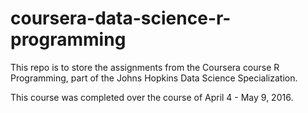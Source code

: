 # coursera-data-science-r-programming
This repo is to store the assignments from the Coursera course R Programming, part of the Johns Hopkins Data Science Specialization.

This course was completed over the course of April 4 - May 9, 2016.
